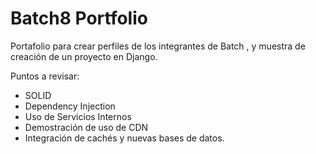 # Batch8 Portfolio
Portafolio para crear perfiles de los integrantes de Batch , y muestra de creación de un proyecto en Django.

Puntos a revisar:
 - SOLID
 - Dependency Injection
 - Uso de Servicios Internos
 - Demostración de uso de CDN
 - Integración de cachés y nuevas bases de datos.